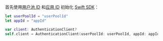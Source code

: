 首先使用[用户池 ID](/guides/faqs/get-userpool-id-and-secret.md) 和[应用 ID](/guides/faqs/get-app-id-and-secret.md) 初始化 [Swift SDK](/reference-new/sdk-for-swift.md)：

```swift
let userPoolId = "userPoolId"
let appId = "appId"

var client: AuthenticationClient?
self.client = AuthenticationClient(userPoolId: userPoolId, appId: appId)
```